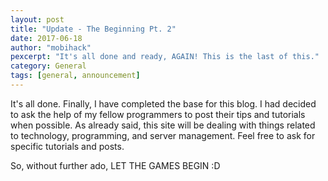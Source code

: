 ```yaml
---
layout: post
title: "Update - The Beginning Pt. 2"
date: 2017-06-18
author: "mobihack"
pexcerpt: "It's all done and ready, AGAIN! This is the last of this."
category: General
tags: [general, announcement]
---
```


It's all done. Finally, I have completed the base for this blog. I had decided to ask the help of my fellow programmers to post their tips and tutorials when possible. As already said, this site will be dealing with things related to technology, programming, and server management. Feel free to ask for specific tutorials and posts.

So, without further ado, LET THE GAMES BEGIN :D